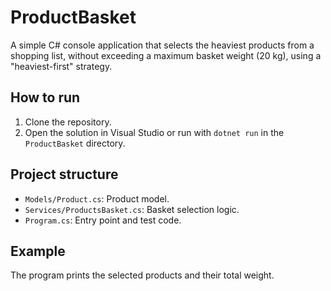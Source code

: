 # ProductBasket

A simple C# console application that selects the heaviest products from a shopping list, 
without exceeding a maximum basket weight (20 kg), using a "heaviest-first" strategy.

## How to run

1. Clone the repository.
2. Open the solution in Visual Studio or run with `dotnet run` in the `ProductBasket` directory.

## Project structure

- `Models/Product.cs`: Product model.
- `Services/ProductsBasket.cs`: Basket selection logic.
- `Program.cs`: Entry point and test code.

## Example

The program prints the selected products and their total weight.
